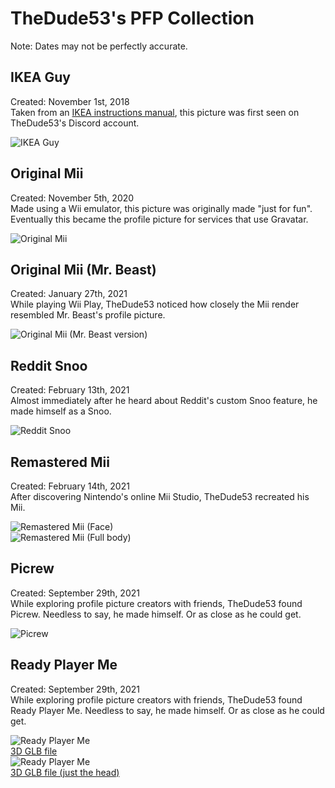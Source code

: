 # TheDude53's PFP Collection
Note: Dates may not be perfectly accurate.

## IKEA Guy
Created: November 1st, 2018  
Taken from an [IKEA instructions manual](https://web.archive.org/web/20170222003748/http://www.ikea.com/us/en/manuals/eket-cabinet-with-door__AA-1902820-1.pdf), this picture was first seen on TheDude53's Discord account.

![IKEA Guy](./ikea-guy.png)  

## Original Mii
Created: November 5th, 2020  
Made using a Wii emulator, this picture was originally made "just for fun". Eventually this became the profile picture for services that use Gravatar.

![Original Mii](./original-mii.png)

## Original Mii (Mr. Beast)
Created: January 27th, 2021  
While playing Wii Play, TheDude53 noticed how closely the Mii render resembled Mr. Beast's profile picture.

![Original Mii (Mr. Beast version)](./original-mii-mrbeast.png)

## Reddit Snoo
Created: February 13th, 2021  
Almost immediately after he heard about Reddit's custom Snoo feature, he made himself as a Snoo.

![Reddit Snoo](./reddit-snoo.png)

## Remastered Mii
Created: February 14th, 2021  
After discovering Nintendo's online Mii Studio, TheDude53 recreated his Mii.

![Remastered Mii (Face)](./remastered-mii-upper.png)  
![Remastered Mii (Full body)](./remastered-mii-full.png)

## Picrew
Created: September 29th, 2021  
While exploring profile picture creators with friends, TheDude53 found Picrew. Needless to say, he made himself. Or as close as he could get.

![Picrew](./picrew.png)

## Ready Player Me
Created: September 29th, 2021  
While exploring profile picture creators with friends, TheDude53 found Ready Player Me. Needless to say, he made himself. Or as close as he could get.

![Ready Player Me](./ready-player-me.png)  
[3D GLB file](./ready-player-me.glb)  
![Ready Player Me](./ready-player-me-head.png)  
[3D GLB file (just the head)](./ready-player-me-head.glb)
